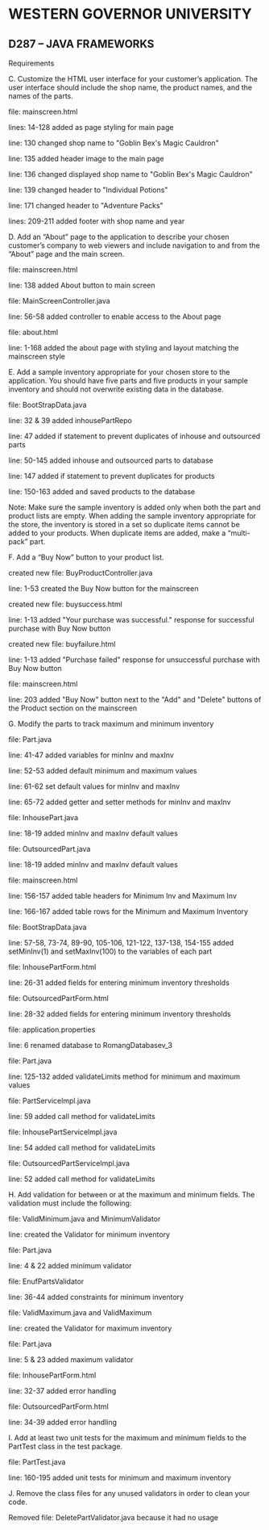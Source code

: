 # WESTERN GOVERNOR UNIVERSITY 
## D287 – JAVA FRAMEWORKS
Requirements

C.  Customize the HTML user interface for your customer’s application. The user interface should include the shop name, the product names, and the names of the parts.

file: mainscreen.html

lines: 14-128 added as page styling for main page

line: 130 changed shop name to "Goblin Bex's Magic Cauldron"

line: 135 added header image to the main page

line: 136 changed displayed shop name to "Goblin Bex's Magic Cauldron"

line: 139 changed header to "Individual Potions"

line: 171 changed header to "Adventure Packs"

lines: 209-211 added footer with shop name and year


D.  Add an “About” page to the application to describe your chosen customer’s company to web viewers and include navigation to and from the “About” page and the main screen.

file: mainscreen.html

line: 138 added About button to main screen

file: MainScreenController.java

line: 56-58 added controller to enable access to the About page

file: about.html

line: 1-168 added the about page with styling and layout matching the mainscreen style


E.  Add a sample inventory appropriate for your chosen store to the application. You should have five parts and five products in your sample inventory and should not overwrite existing data in the database. 

file: BootStrapData.java

line: 32 & 39 added inhousePartRepo

line: 47 added if statement to prevent duplicates of inhouse and outsourced parts

line: 50-145 added inhouse and outsourced parts to database

line: 147 added if statement to prevent duplicates for products

line: 150-163 added and saved products to the database

Note: Make sure the sample inventory is added only when both the part and product lists are empty. When adding the sample inventory appropriate for the store, the inventory is stored in a set so duplicate items cannot be added to your products. When duplicate items are added, make a “multi-pack” part.


F.  Add a “Buy Now” button to your product list.

created new file: BuyProductController.java

line: 1-53 created the Buy Now button for the mainscreen

created new file: buysuccess.html

line: 1-13 added "Your purchase was successful." response for successful purchase with Buy Now button

created new file: buyfailure.html

line: 1-13 added "Purchase failed" response for unsuccessful purchase with Buy Now button

file: mainscreen.html

line: 203 added "Buy Now" button next to the "Add" and "Delete" buttons of the Product section on the mainscreen


G.  Modify the parts to track maximum and minimum inventory

file: Part.java

line: 41-47 added variables for minInv and maxInv

line: 52-53 added default minimum and maximum values 

line: 61-62 set default values for minInv and maxInv

line: 65-72 added getter and setter methods for minInv and maxInv

file: InhousePart.java 

line: 18-19 added minInv and maxInv default values

file: OutsourcedPart.java

line: 18-19 added minInv and maxInv default values

file: mainscreen.html

line: 156-157 added table headers for Minimum Inv and Maximum Inv

line: 166-167 added table rows for the Minimum and Maximum Inventory

file: BootStrapData.java

line: 57-58, 73-74, 89-90, 105-106, 121-122, 137-138, 154-155 added setMinInv(1) and setMaxInv(100) to the variables of each part

file: InhousePartForm.html

line: 26-31 added fields for entering minimum inventory thresholds

file: OutsourcedPartForm.html

line: 28-32 added fields for entering minimum inventory thresholds

file: application.properties

line: 6 renamed database to RomangDatabasev_3

file: Part.java

line: 125-132 added validateLimits method for minimum and maximum values

file: PartServicelmpl.java

line: 59 added call method for validateLimits

file: InhousePartServicelmpl.java

line: 54 added call method for validateLimits

file: OutsourcedPartServicelmpl.java

line: 52 added call method for validateLimits


H.  Add validation for between or at the maximum and minimum fields. The validation must include the following:

file: ValidMinimum.java and MinimumValidator

line: created the Validator for minimum inventory

file: Part.java

line: 4 & 22 added minimum validator

file: EnufPartsValidator

line: 36-44 added constraints for minimum inventory

file: ValidMaximum.java and ValidMaximum

line: created the Validator for maximum inventory

file: Part.java

line: 5 & 23 added maximum validator

file: InhousePartForm.html

line: 32-37 added error handling

file: OutsourcedPartForm.html

line: 34-39 added error handling

I.  Add at least two unit tests for the maximum and minimum fields to the PartTest class in the test package.

file: PartTest.java

line: 160-195 added unit tests for minimum and maximum inventory

J.  Remove the class files for any unused validators in order to clean your code.

Removed file: DeletePartValidator.java because it had no usage

